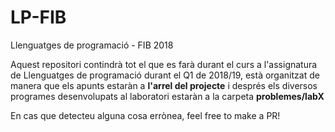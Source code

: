 # LP-FIB
Llenguatges de programació - FIB 2018 

Aquest repositori contindrà tot el que es farà durant el curs a l'assignatura de Llenguatges de programació durant el Q1 de 2018/19, està organitzat de manera que els apunts estaràn a **l'arrel del projecte** i després els diversos programes desenvolupats al laboratori estaràn a la carpeta **problemes/labX**

En cas que detecteu alguna cosa errònea, feel free to make a PR! 

